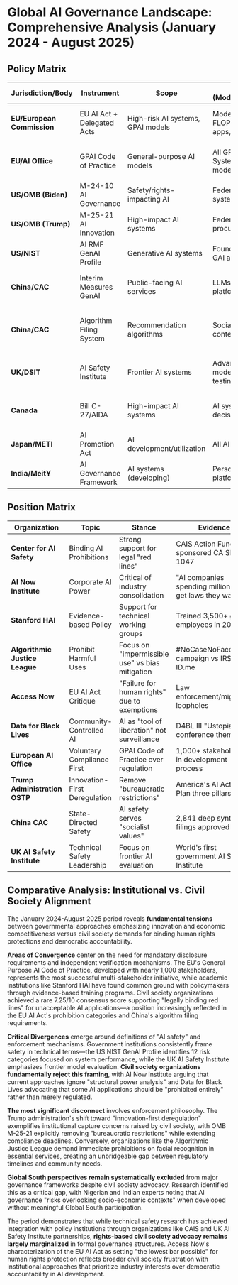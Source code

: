 # Global AI Governance Landscape: Comprehensive Analysis (January 2024 - August 2025)

## Policy Matrix

| Jurisdiction/Body | Instrument | Scope | Affects (Models/Apps/Data) | Timeline | Enforcement | Source |
|-------------------|------------|--------|---------------------------|----------|-------------|--------|
| **EU/European Commission** | EU AI Act + Delegated Acts | High-risk AI systems, GPAI models | Models >10^25 FLOP, High-risk apps, Training data | Aug 2024-2027 phased | Up to 3% global revenue or €15M | Official Journal L 199, July 12, 2024 |
| **EU/AI Office** | GPAI Code of Practice | General-purpose AI models | All GPAI providers, Systemic risk models | July 2025 published, Aug 2025 effective | Information requests, model recall | Commission Decision Jan 24, 2024 |
| **US/OMB (Biden)** | M-24-10 AI Governance | Safety/rights-impacting AI | Federal agency AI systems | Dec 2024 compliance | Agency compliance requirements | OMB M-24-10, March 28, 2024 |
| **US/OMB (Trump)** | M-25-21 AI Innovation | High-impact AI systems | Federal AI procurement/use | April 2026 extended deadline | Reduced bureaucratic oversight | OMB M-25-21, April 3, 2025 |
| **US/NIST** | AI RMF GenAI Profile | Generative AI systems | Foundation models, GAI applications | July 2024 published | Voluntary guidance framework | NIST AI 600-1, July 26, 2024 |
| **China/CAC** | Interim Measures GenAI | Public-facing AI services | LLMs, generative AI platforms | Aug 2023, enforced 2024-25 | Up to RMB 100K, criminal liability | CAC Order No. 12, July 13, 2023 |
| **China/CAC** | Algorithm Filing System | Recommendation algorithms | Social media, content platforms | March 2022, expanded 2024-25 | 1,400+ algorithms filed by 450+ companies | Algorithm Recommendation Provisions |
| **UK/DSIT** | AI Safety Institute | Frontier AI systems | Advanced AI models, safety testing | Nov 2024 permanent establishment | Technical evaluation, international cooperation | Bletchley Park launch, Nov 2024 |
| **Canada** | Bill C-27/AIDA | High-impact AI systems | AI systems affecting decisions | **Died Jan 6, 2025 (prorogation)** | Would have included criminal penalties | Bill C-27, Parliament of Canada |
| **Japan/METI** | AI Promotion Act | AI development/utilization | All AI technologies | May 28, 2025 enacted | Soft law, cooperation requirements | Act No. X of 2025 |
| **India/MeitY** | AI Governance Framework | AI systems (developing) | Personal data AI, platform AI | Framework development ongoing | Advisory approach currently | MeitY consultations 2024-25 |

## Position Matrix

| Organization | Topic | Stance | Evidence | Conflicts/Bias | Source |
|--------------|--------|---------|----------|---------------|--------|
| **Center for AI Safety** | Binding AI Prohibitions | Strong support for legal "red lines" | CAIS Action Fund co-sponsored CA SB 1047 | Industry funding concerns | 7.25/10 consensus score, 2024 |
| **AI Now Institute** | Corporate AI Power | Critical of industry consolidation | "AI companies spending millions to get laws they want" | Anti-tech industry stance | Co-Directors Kak & West, 2024 |
| **Stanford HAI** | Evidence-based Policy | Support for technical working groups | Trained 3,500+ gov employees in 2024 | Academic-industry partnerships | 2025 AI Index Report |
| **Algorithmic Justice League** | Prohibit Harmful Uses | Focus on "impermissible use" vs bias mitigation | #NoCaseNoFace campaign vs IRS ID.me | Rights-advocacy orientation | Joy Buolamwini, TIME 100 AI, 2024 |
| **Access Now** | EU AI Act Critique | "Failure for human rights" due to exemptions | Law enforcement/migration loopholes | Human rights advocacy bias | #ProtectNotSurveil coalition |
| **Data for Black Lives** | Community-Controlled AI | AI as "tool of liberation" not surveillance | D4BL III "Ustopia" conference theme | Anti-surveillance positioning | Miami conference, Nov 2024 |
| **European AI Office** | Voluntary Compliance First | GPAI Code of Practice over regulation | 1,000+ stakeholders in development process | EU institutional bias | July 10, 2025 Code publication |
| **Trump Administration OSTP** | Innovation-First Deregulation | Remove "bureaucratic restrictions" | America's AI Action Plan three pillars | Pro-industry positioning | July 2025 strategy document |
| **China CAC** | State-Directed Safety | AI safety serves "socialist values" | 2,841 deep synthesis filings approved | Authoritarian control bias | TC260 AI Safety Framework |
| **UK AI Safety Institute** | Technical Safety Leadership | Focus on frontier AI evaluation | World's first government AI Safety Institute | Technical over social approach | Bletchley Park establishment |

## Comparative Analysis: Institutional vs. Civil Society Alignment

The January 2024-August 2025 period reveals **fundamental tensions** between governmental approaches emphasizing innovation and economic competitiveness versus civil society demands for binding human rights protections and democratic accountability.

**Areas of Convergence** center on the need for mandatory disclosure requirements and independent verification mechanisms. The EU's General Purpose AI Code of Practice, developed with nearly 1,000 stakeholders, represents the most successful multi-stakeholder initiative, while academic institutions like Stanford HAI have found common ground with policymakers through evidence-based training programs. Civil society organizations achieved a rare 7.25/10 consensus score supporting "legally binding red lines" for unacceptable AI applications—a position increasingly reflected in the EU AI Act's prohibition categories and China's algorithm filing requirements.

**Critical Divergences** emerge around definitions of "AI safety" and enforcement mechanisms. Government institutions consistently frame safety in technical terms—the US NIST GenAI Profile identifies 12 risk categories focused on system performance, while the UK AI Safety Institute emphasizes frontier model evaluation. **Civil society organizations fundamentally reject this framing**, with AI Now Institute arguing that current approaches ignore "structural power analysis" and Data for Black Lives advocating that some AI applications should be "prohibited entirely" rather than merely regulated.

**The most significant disconnect** involves enforcement philosophy. The Trump administration's shift toward "innovation-first deregulation" exemplifies institutional capture concerns raised by civil society, with OMB M-25-21 explicitly removing "bureaucratic restrictions" while extending compliance deadlines. Conversely, organizations like the Algorithmic Justice League demand immediate prohibitions on facial recognition in essential services, creating an unbridgeable gap between regulatory timelines and community needs.

**Global South perspectives remain systematically excluded** from major governance frameworks despite civil society advocacy. Research identified this as a critical gap, with Nigerian and Indian experts noting that AI governance "risks overlooking socio-economic contexts" when developed without meaningful Global South participation.

The period demonstrates that while technical safety research has achieved integration with policy institutions through organizations like CAIS and UK AI Safety Institute partnerships, **rights-based civil society advocacy remains largely marginalized** in formal governance structures. Access Now's characterization of the EU AI Act as setting "the lowest bar possible" for human rights protection reflects broader civil society frustration with institutional approaches that prioritize industry interests over democratic accountability in AI development.